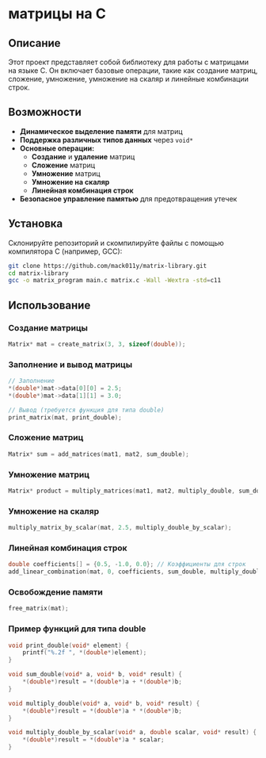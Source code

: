 # матрицы на C

## Описание
Этот проект представляет собой библиотеку для работы с матрицами на языке C. Он включает базовые операции, такие как создание матриц, сложение, умножение, умножение на скаляр и линейные комбинации строк.

## Возможности
- **Динамическое выделение памяти** для матриц  
- **Поддержка различных типов данных** через `void*`  
- **Основные операции:**  
  - **Создание** и **удаление** матриц  
  - **Сложение** матриц  
  - **Умножение** матриц  
  - **Умножение на скаляр**  
  - **Линейная комбинация строк**  
- **Безопасное управление памятью** для предотвращения утечек  

## Установка
Склонируйте репозиторий и скомпилируйте файлы с помощью компилятора C (например, GCC):

```sh
git clone https://github.com/mack011y/matrix-library.git
cd matrix-library
gcc -o matrix_program main.c matrix.c -Wall -Wextra -std=c11
```

## Использование
### Создание матрицы
```c
Matrix* mat = create_matrix(3, 3, sizeof(double)); 
```

### Заполнение и вывод матрицы
```c
// Заполнение  
*(double*)mat->data[0][0] = 2.5;  
*(double*)mat->data[1][1] = 3.0;  

// Вывод (требуется функция для типа double)  
print_matrix(mat, print_double); 
```

### Сложение матриц
```c
Matrix* sum = add_matrices(mat1, mat2, sum_double);
```

### Умножение матриц
```c
Matrix* product = multiply_matrices(mat1, mat2, multiply_double, sum_double);  
```

### Умножение на скаляр
```c
multiply_matrix_by_scalar(mat, 2.5, multiply_double_by_scalar);  
```

### Линейная комбинация строк
```c
double coefficients[] = {0.5, -1.0, 0.0}; // Коэффициенты для строк  
add_linear_combination(mat, 0, coefficients, sum_double, multiply_double_by_scalar);  
```

### Освобождение памяти
```c
free_matrix(mat);
```

### Пример функций для типа double
```c
void print_double(void* element) {  
    printf("%.2f ", *(double*)element);  
}  

void sum_double(void* a, void* b, void* result) {  
    *(double*)result = *(double*)a + *(double*)b;  
}  

void multiply_double(void* a, void* b, void* result) {  
    *(double*)result = *(double*)a * *(double*)b;  
}  

void multiply_double_by_scalar(void* a, double scalar, void* result) {  
    *(double*)result = *(double*)a * scalar;  
}  
```
